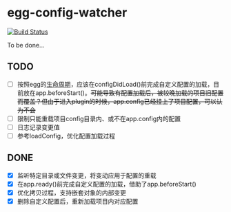 # egg-config-watcher
[![Build Status](https://travis-ci.org/Claude-Ray/egg-config-watcher.svg?branch=master)](https://travis-ci.org/Claude-Ray/egg-config-watcher)

To be done...

## TODO
- [ ] 按照egg的[生命周期](https://github.com/eggjs/egg/blob/master/docs/source/en/advanced/loader.md#life-cycles)，应该在configDidLoad()前完成自定义配置的加载，目前放在app.beforeStart()。~~可能导致有配置加载后，被较晚加载的项目旧配置而覆盖？但由于进入plugin的时候，app.config已经挂上了项目配置，可以认为不会~~
- [ ] 限制只能重载项目config目录内、或不在app.config内的配置
- [ ] 日志记录变更值
- [ ] 参考loadConfig，优化配置加载过程

## DONE
- [x] 监听特定目录或文件变更，将变动应用于配置的重载
- [x] 在app.ready()前完成自定义配置的加载，借助了app.beforeStart()
- [x] 优化拷贝过程，支持嵌套对象的内部变更
- [x] 删除自定义配置后，重新加载项目内对应配置
